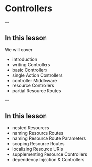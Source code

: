 # Controllers

--
## In this lesson
We will cover
- introduction
- writing Controllers
- basic Controllers
- single Action Controllers
- controller Middleware
- resource Controllers
- partial Resource Routes

--
## In this lesson
- nested Resources
- naming Resource Routes
- naming Resource Route Parameters
- scoping Resource Routes
- localizing Resource URIs
- supplementing Resource Controllers
- dependency Injection & Controllers

